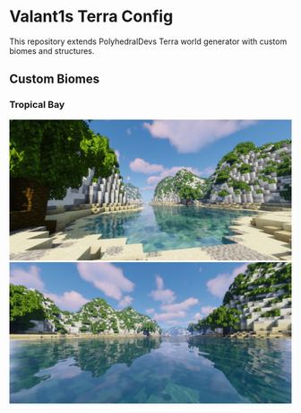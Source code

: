 # Valant1s Terra Config

This repository extends PolyhedralDevs Terra world generator with custom biomes and structures.

## Custom Biomes
### Tropical Bay
![](https://github.com/Valant1s/TerraConfig/blob/main/img/TropicalBay_1.png?raw=true)
![](https://github.com/Valant1s/TerraConfig/blob/main/img/TropicalBay_2.png?raw=true)